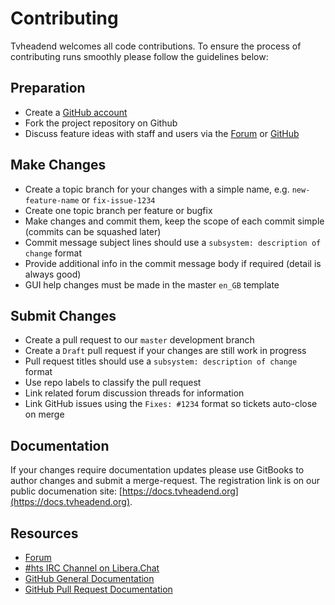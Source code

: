 # Contributing

Tvheadend welcomes all code contributions. To ensure the process of contributing runs smoothly please follow the guidelines below:

## Preparation

* Create a [GitHub account](https://github.com/signup/free)
* Fork the project repository on Github
* Discuss feature ideas with staff and users via the [Forum](https://tvheadend.org/feature-ideas) or [GitHub](https://github.com/tvheadend/tvheadend/issues)

## Make Changes

* Create a topic branch for your changes with a simple name, e.g. `new-feature-name` or `fix-issue-1234`
* Create one topic branch per feature or bugfix
* Make changes and commit them, keep the scope of each commit simple (commits can be squashed later)
* Commit message subject lines should use a `subsystem: description of change` format
* Provide additional info in the commit message body if required (detail is always good)
* GUI help changes must be made in the master `en_GB` template

## Submit Changes

* Create a pull request to our `master` development branch
* Create a `Draft` pull request if your changes are still work in progress
* Pull request titles should use a `subsystem: description of change` format
* Use repo labels to classify the pull request
* Link related forum discussion threads for information
* Link GitHub issues using the `Fixes: #1234` format so tickets auto-close on merge

## Documentation

If your changes require documentation updates please use GitBooks to author changes and submit a merge-request. The registration link is on our public documenation site: [https://docs.tvheadend.org](https://docs.tvheadend.org).

## Resources

* [Forum](https://tvheadend.org)
* [#hts IRC Channel on Libera.Chat](https://web.libera.chat/#hts)
* [GitHub General Documentation](http://help.github.com/)
* [GitHub Pull Request Documentation](http://help.github.com/send-pull-requests/)

